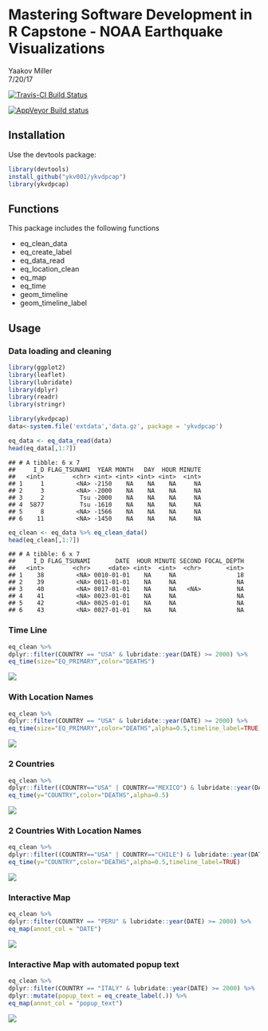 # Mastering Software Development in R Capstone - NOAA Earthquake Visualizations
Yaakov Miller  
7/20/17  

[![Travis-CI Build Status](https://travis-ci.org/ykv001/ykvdpcap.svg?branch=master)](https://travis-ci.org/ykv001/ykvdpcap)


[![AppVeyor Build status](https://ci.appveyor.com/api/projects/status/4e2o517rh8ymnt9k?svg=true)](https://ci.appveyor.com/project/ykv001/ykvdpcap)



## Installation

Use the devtools package:


```r
library(devtools)
install_github("ykv001/ykvdpcap")
library(ykvdpcap)
```

## Functions

This package includes the following functions

* eq_clean_data
* eq_create_label
* eq_data_read
* eq_location_clean
* eq_map
* eq_time
* geom_timeline
* geom_timeline_label

## Usage

### Data loading and cleaning


```r
library(ggplot2)
library(leaflet)
library(lubridate)
library(dplyr)
library(readr)
library(stringr)

library(ykvdpcap)
data<-system.file('extdata','data.gz', package = 'ykvdpcap')

eq_data <- eq_data_read(data)
head(eq_data[,1:7])
```

```
## # A tibble: 6 x 7
##     I_D FLAG_TSUNAMI  YEAR MONTH   DAY  HOUR MINUTE
##   <int>        <chr> <int> <int> <int> <int>  <int>
## 1     1         <NA> -2150    NA    NA    NA     NA
## 2     3         <NA> -2000    NA    NA    NA     NA
## 3     2          Tsu -2000    NA    NA    NA     NA
## 4  5877          Tsu -1610    NA    NA    NA     NA
## 5     8         <NA> -1566    NA    NA    NA     NA
## 6    11         <NA> -1450    NA    NA    NA     NA
```

```r
eq_clean <- eq_data %>% eq_clean_data()
head(eq_clean[,1:7])
```

```
## # A tibble: 6 x 7
##     I_D FLAG_TSUNAMI       DATE  HOUR MINUTE SECOND FOCAL_DEPTH
##   <int>        <chr>     <date> <int>  <int>  <chr>       <int>
## 1    38         <NA> 0010-01-01    NA     NA                 18
## 2    39         <NA> 0011-01-01    NA     NA                 NA
## 3    40         <NA> 0017-01-01    NA     NA   <NA>          NA
## 4    41         <NA> 0023-01-01    NA     NA                 NA
## 5    42         <NA> 0025-01-01    NA     NA                 NA
## 6    43         <NA> 0027-01-01    NA     NA                 NA
```

### Time Line


```r
eq_clean %>%
dplyr::filter(COUNTRY == "USA" & lubridate::year(DATE) >= 2000) %>%
eq_time(size="EQ_PRIMARY",color="DEATHS")
```

![](README_files/figure-html/unnamed-chunk-3-1.png)<!-- -->

### With Location Names

```r
eq_clean %>%
dplyr::filter(COUNTRY == "USA" & lubridate::year(DATE) >= 2000) %>%
eq_time(size="EQ_PRIMARY",color="DEATHS",alpha=0.5,timeline_label=TRUE)
```

![](README_files/figure-html/unnamed-chunk-4-1.png)<!-- -->

### 2 Countries


```r
eq_clean %>%
dplyr::filter((COUNTRY=="USA" | COUNTRY=="MEXICO") & lubridate::year(DATE) >= 2000) %>%
eq_time(y="COUNTRY",color="DEATHS",alpha=0.5)
```

![](README_files/figure-html/unnamed-chunk-5-1.png)<!-- -->

### 2 Countries With Location Names


```r
eq_clean %>%
dplyr::filter((COUNTRY=="USA" | COUNTRY=="CHILE") & lubridate::year(DATE) >= 2000) %>%
eq_time(y="COUNTRY",color="DEATHS",alpha=0.5,timeline_label=TRUE)
```

![](README_files/figure-html/unnamed-chunk-6-1.png)<!-- -->

### Interactive Map


```r
eq_clean %>%
dplyr::filter(COUNTRY == "PERU" & lubridate::year(DATE) >= 2000) %>%
eq_map(annot_col = "DATE")
```

![](README_files/figure-html/unnamed-chunk-8-1.png)<!-- -->

### Interactive Map with automated popup text


```r
eq_clean %>%
dplyr::filter(COUNTRY == "ITALY" & lubridate::year(DATE) >= 2000) %>%
dplyr::mutate(popup_text = eq_create_label(.)) %>%
eq_map(annot_col = "popup_text")
```

![](README_files/figure-html/unnamed-chunk-9-1.png)<!-- -->
